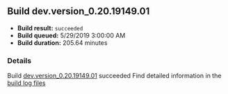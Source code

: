 ## Build dev.version_0.20.19149.01
- **Build result:** `succeeded`
- **Build queued:** 5/29/2019 3:00:00 AM
- **Build duration:** 205.64 minutes
### Details
Build [dev.version_0.20.19149.01](https://winappstudio.visualstudio.com/web/build.aspx?pcguid=a4ef43be-68ce-4195-a619-079b4d9834c2&builduri=vstfs%3a%2f%2f%2fBuild%2fBuild%2f28185) succeeded
Find detailed information in the [build log files](https://uwpctdiags.blob.core.windows.net/buildlogs/dev.version_0.20.19149.01_logs.zip)
